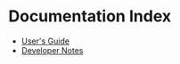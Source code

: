 Documentation Index
==========================

* [User's Guide](User-Guide.md)
* [Developer Notes](Developer-Notes.md)
